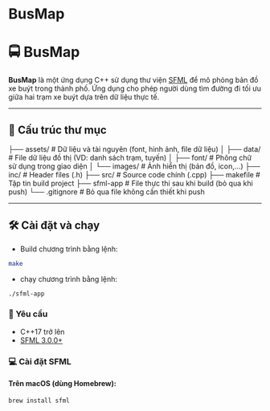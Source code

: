 # BusMap
# 🚍 BusMap

**BusMap** là một ứng dụng C++ sử dụng thư viện [SFML](https://www.sfml-dev.org/) để mô phỏng bản đồ xe buýt trong thành phố. Ứng dụng cho phép người dùng tìm đường đi tối ưu giữa hai trạm xe buýt dựa trên dữ liệu thực tế.

---

## 📁 Cấu trúc thư mục

├── assets/ # Dữ liệu và tài nguyên (font, hình ảnh, file dữ liệu)
│ ├── data/ # File dữ liệu đồ thị (VD: danh sách trạm, tuyến)
│ ├── font/ # Phông chữ sử dụng trong giao diện
│ └── images/ # Ảnh hiển thị (bản đồ, icon,...)
├── inc/ # Header files (.h)
├── src/ # Source code chính (.cpp)
├── makefile # Tập tin build project
├── sfml-app # File thực thi sau khi build (bỏ qua khi push)
└── .gitignore # Bỏ qua file không cần thiết khi push


---

## 🛠 Cài đặt và chạy

- Build chương trình bằng lệnh:

```bash
make
```

- chạy chương trình bằng lệnh:
```bash
./sfml-app
```



### 🔧 Yêu cầu

- C++17 trở lên
- [SFML 3.0.0+](https://www.sfml-dev.org/download.php)

### 💻 Cài đặt SFML

#### Trên macOS (dùng Homebrew):
```bash
brew install sfml
